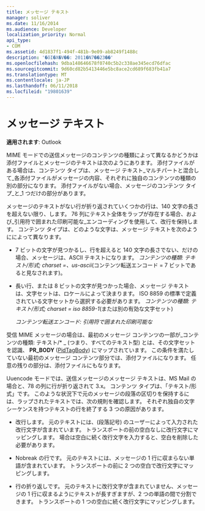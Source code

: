 ```yaml
---
title: メッセージ テキスト
manager: soliver
ms.date: 11/16/2014
ms.audience: Developer
localization_priority: Normal
api_type:
- COM
ms.assetid: 4d1837f1-494f-481b-9e09-ab8249f1488c
description: '�ŏI�X�V��: 2011�N7��23��'
ms.openlocfilehash: 9dba148646678f0740c5b2c338ae345ecd76dfac
ms.sourcegitcommit: 9d60cd82b5413446e5bc8ace2cd689f683fb41a7
ms.translationtype: MT
ms.contentlocale: ja-JP
ms.lasthandoff: 06/11/2018
ms.locfileid: "19801639"
---
```

# <a name="message-text"></a>メッセージ テキスト

  
  
**適用されます**: Outlook 
  
MIME モードでの送信メッセージのコンテンツの種類によって異なるかどうかは添付ファイルとメッセージのテキストは次のようにあります。 添付ファイルがある場合は、コンテンツ タイプは、メッセージ テキスト_マルチパートと混合して_各添付ファイルがメッセージの内容、それぞれに独自のコンテンツの種類の別の部分になります。 添付ファイルがない場合、メッセージのコンテンツ タイプ_と_1 つだけの部分があります。 
  
メッセージのテキストがない行が折り返されていくつかの行は、140 文字の長さを超えない限り、します。 76 列にテキスト全体をラップが存在する場合、および_引用符で囲まれた印刷可能な_エンコーディングを使用して、改行を保持します。 コンテンツ タイプは、どのような文字は、メッセージ テキストを次のようにによって異なります。 
  
- 7 ビットの文字が見つかるし、行を超えると 140 文字の長さでない、だけの場合、メッセージは、ASCII テキストになります。 _コンテンツの種類: テキスト/形式; charset =、us-ascii_(コンテンツ転送エンコード = 7 ビットであると見なされます)。 
    
- 長い行、または 8 ビットの文字が見つかった場合、メッセージ テキストは、文字セットは、ロケールによって決まります。 ISO 8859 の標準で定義されている文字セットから選択する必要があります。 _コンテンツの種類: テキスト/形式; charset = iso 8859-1_(または別の有効な文字セット) 
    
     _コンテンツ転送エンコード: 引用符で囲まれた印刷可能な_
    
受信 MIME メッセージの場合は、最初のメッセージ コンテンツの一部が_コンテンツの種類: テキスト/\* _ (つまり、すべてのテキスト型) とは、その文字セットを認識、 **PR_BODY** ([PidTagBody](pidtagbody-canonical-property.md)) にマップされています。 この条件を満たしていない最初のメッセージ コンテンツ部分では、添付ファイルになります。 任意の残りの部分は、添付ファイルにもなります。
  
Uuencode モードでは、送信メッセージのメッセージ テキストは、MS Mail の場合と、78 の列に行が折り返されて 3.x。 コンテンツ タイプは、「テキスト/形式」です。 このような状況下で元のメッセージの段落の区切りを保持するには、ラップされたテキストでは、次の規則を確認します。 それぞれ独自の文字シーケンスを持つテキストの行を終了する 3 つの原因があります。
  
- 改行します。 元のテキストには、(段落記号) のユーザーによって入力された改行文字が含まれています。 トランスポートの前の空白なしに改行文字にマッピングします。 場合は空白に続く改行文字を入力すると、空白を削除した必要があります。
    
- Nobreak の行です。 元のテキストには、メッセージの 1 行に収まらない単語が含まれています。 トランスポートの前に 2 つの空白で改行文字にマッピングします。
    
- 行の折り返しです。 元のテキストに改行文字が含まれていません、メッセージの 1 行に収まるようにテキストが長すぎますが、2 つの単語の間で分割できます。 トランスポートの 1 つの空白に続く改行文字にマッピングします。
    


